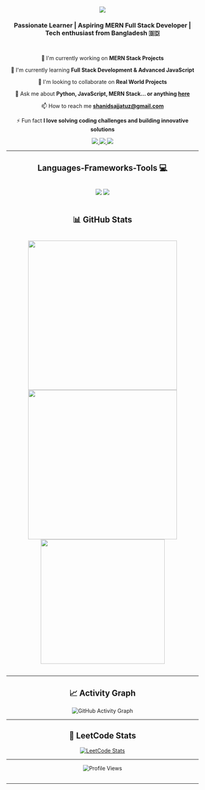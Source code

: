 <h1 align="center">
    <img src="https://readme-typing-svg.herokuapp.com/?font=Righteous&size=35&center=true&vCenter=true&width=500&height=70&duration=5000&lines=Assalamu+Alaikum!+👋;+I'm+Shanid+Sajjatuz+Islam!;" />
</h1>

<h3 align="center">Passionate Learner | Aspiring MERN Full Stack Developer | Tech enthusiast from Bangladesh 🇧🇩</h3>

<br/>

<div align="center">
 
 🔭 I'm currently working on **MERN Stack Projects**
 
 🌱 I'm currently learning **Full Stack Development & Advanced JavaScript**
 
 👯 I'm looking to collaborate on **Real World Projects**

 💬 Ask me about **Python, JavaScript, MERN Stack... or anything [here](https://github.com/perashanid/perashanid/issues/1)**

 📫 How to reach me **shanidsajjatuz@gmail.com**

 ⚡ Fun fact **I love solving coding challenges and building innovative solutions**

 </div>
 
<div align="center"> 
  <a href="mailto:shanidsajjatuz@gmail.com.com" target="_blank">
    <img src="https://img.shields.io/badge/Gmail-333333?style=for-the-badge&logo=gmail&logoColor=red" />
  </a>
  <a href="https://linkedin.com" target="_blank">
    <img src="https://img.shields.io/badge/LinkedIn-0077B5?style=for-the-badge&logo=linkedin&logoColor=white" target="_blank" />
  </a>
  <a href="https://facebook.com" target="_blank">
    <img src="https://img.shields.io/badge/Facebook-1877F2?style=for-the-badge&logo=facebook&logoColor=white" target="_blank" />
  </a>
</div>

 <hr/>

<h2 align="center">Languages-Frameworks-Tools 💻</h2>
<br/>
<div align="center">
    <img src="https://skillicons.dev/icons?i=react,nodejs,express,mongodb,html,css,js,ts,git" />
    <img src="https://skillicons.dev/icons?i=python,c,vscode,github,figma,mysql,nextjs,supabase" /><br>
</div>
<br/>

<h2 align="center">📊 GitHub Stats</h2>
<br>
<div align=center>
  <img width=390 src="https://github-readme-stats.vercel.app/api?username=perashanid&theme=react&show_icons=true&hide_border=true&count_private=true" alt=""/>
  <img width=390 src="https://github-readme-streak-stats.herokuapp.com/?user=perashanid&theme=react&hide_border=true" alt=""/>
  <br/>
  <img width=325 align="center" src="https://github-readme-stats.vercel.app/api/top-langs/?username=perashanid&theme=react&show_icons=true&hide_border=true&layout=compact" alt=""/>
</div>

<br/>
<hr/>

<div align="center">
  <h2>📈 Activity Graph</h2>
  <img src="https://github-readme-activity-graph.vercel.app/graph?username=perashanid&bg_color=0d1117&color=5bcdec&line=5bcdec&point=ffffff&area=true&hide_border=true" alt="GitHub Activity Graph" />
</div>
<hr/>

<div align="center">
    <h2>🎯 LeetCode Stats</h2>
    <a href="https://leetcode.com" target="_blank">
        <img src="https://leetcode-stats.vercel.app/api?username=perashanid&show_icons=true&theme=dark&hide=contribs,prs&count_private=true&include_all_commits=true" alt="LeetCode Stats"/>
    </a>
</div>
<hr/>

<div align="center">
  <img src="https://komarev.com/ghpvc/?username=perashanid&label=Profile%20Views&color=0e75b6&style=for-the-badge" alt="Profile Views" />
</div>
<br/>
<hr/>
